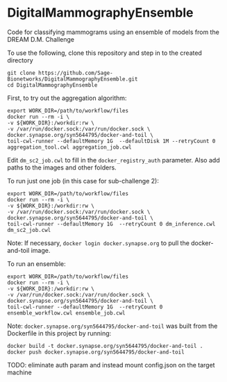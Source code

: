 # DigitalMammographyEnsemble
Code for classifying mammograms using an ensemble of models from the DREAM D.M. Challenge

To use the following, clone this repository and step in to the created directory
```
git clone https://github.com/Sage-Bionetworks/DigitalMammographyEnsemble.git
cd DigitalMammographyEnsemble
```

First, to try out the aggregation algorithm:
```
export WORK_DIR=/path/to/workflow/files
docker run --rm -i \
-v ${WORK_DIR}:/workdir:rw \
-v /var/run/docker.sock:/var/run/docker.sock \
docker.synapse.org/syn5644795/docker-and-toil \
toil-cwl-runner --defaultMemory 1G  --defaultDisk 1M --retryCount 0 aggregation_tool.cwl aggregation_job.cwl
```

Edit `dm_sc2_job.cwl` to fill in the `docker_registry_auth` parameter.  Also add paths to the images and other folders.

To run just one job (in this case for sub-challenge 2):
```
export WORK_DIR=/path/to/workflow/files
docker run --rm -i \
-v ${WORK_DIR}:/workdir:rw \
-v /var/run/docker.sock:/var/run/docker.sock \
docker.synapse.org/syn5644795/docker-and-toil \
toil-cwl-runner --defaultMemory 1G  --retryCount 0 dm_inference.cwl dm_sc2_job.cwl
```

Note:  If necessary, `docker login docker.synapse.org` to pull the docker-and-toil image.

To run an ensemble:
```
export WORK_DIR=/path/to/workflow/files
docker run --rm -i \
-v ${WORK_DIR}:/workdir:rw \
-v /var/run/docker.sock:/var/run/docker.sock \
docker.synapse.org/syn5644795/docker-and-toil \
toil-cwl-runner --defaultMemory 1G  --retryCount 0 ensemble_workflow.cwl ensemble_job.cwl
```
Note: `docker.synapse.org/syn5644795/docker-and-toil` was built from the Dockerfile in this project by running:

```
docker build -t docker.synapse.org/syn5644795/docker-and-toil .
docker push docker.synapse.org/syn5644795/docker-and-toil

```

TODO:  eliminate auth param and instead mount config.json on the target machine
